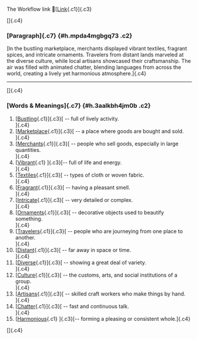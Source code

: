 The Workflow link
👏[[Link](https://www.google.com/url?q=http://www.google.com&sa=D&source=editors&ust=1759839523439855&usg=AOvVaw2zO_vKAzVuNbTaczCzBx8m){.c1}]{.c3}

[]{.c4}

### [Paragraph]{.c7} {#h.mpda4mgbgq73 .c2}

[In the bustling marketplace, merchants displayed vibrant textiles,
fragrant spices, and intricate ornaments. Travelers from distant lands
marveled at the diverse culture, while local artisans showcased their
craftsmanship. The air was filled with animated chatter, blending
languages from across the world, creating a lively yet harmonious
atmosphere.]{.c4}

------------------------------------------------------------------------

[]{.c4}

### [Words & Meanings]{.c7} {#h.3aalkbh4jm0b .c2}

1.  [[Bustling](https://www.google.com/url?q=http://www.google.com&sa=D&source=editors&ust=1759839523440815&usg=AOvVaw1OqkN4NgufXDfRpJ-lDpYc){.c1}]{.c3}[ --
    full of lively activity.\
    ]{.c4}
2.  [[Marketplace](https://www.google.com/url?q=http://www.google.com&sa=D&source=editors&ust=1759839523441009&usg=AOvVaw0x8Ovgy2kaMIERZcbCgGki){.c1}]{.c3}[ --
    a place where goods are bought and sold.\
    ]{.c4}
3.  [[Merchants](https://www.google.com/url?q=http://www.google.com&sa=D&source=editors&ust=1759839523441160&usg=AOvVaw3tUq5-zm3BTvXHRBxwQJOC){.c1}]{.c3}[ --
    people who sell goods, especially in large quantities.\
    ]{.c4}
4.  [[Vibrant](https://www.google.com/url?q=http://www.google.com&sa=D&source=editors&ust=1759839523441341&usg=AOvVaw2sG1iW1IR6iOjl_XHMUYn2){.c1}
    ]{.c3}[-- full of life and energy.\
    ]{.c4}
5.  [[Textiles](https://www.google.com/url?q=http://www.google.com&sa=D&source=editors&ust=1759839523441505&usg=AOvVaw2s5d5pAJCupV4yVkf6Bhio){.c1}]{.c3}[ --
    types of cloth or woven fabric.\
    ]{.c4}
6.  [[Fragrant](https://www.google.com/url?q=http://www.google.com&sa=D&source=editors&ust=1759839523441639&usg=AOvVaw1qC-3tbbdSFjIjGxWa0QTC){.c1}]{.c3}[ --
    having a pleasant smell.\
    ]{.c4}
7.  [[Intricate](https://www.google.com/url?q=http://www.google.com&sa=D&source=editors&ust=1759839523441780&usg=AOvVaw1FPrK3xtem5bwHo8QMUTpv){.c1}]{.c3}[ --
    very detailed or complex.\
    ]{.c4}
8.  [[Ornaments](https://www.google.com/url?q=http://www.google.com&sa=D&source=editors&ust=1759839523441899&usg=AOvVaw0vB4KwS-ReV6xOEAMkj8Tx){.c1}]{.c3}[ --
    decorative objects used to beautify something.\
    ]{.c4}
9.  [[Travelers](https://www.google.com/url?q=http://www.google.com&sa=D&source=editors&ust=1759839523442031&usg=AOvVaw3maJS9avAXWHapyuzFp7QN){.c1}]{.c3}[ --
    people who are journeying from one place to another.\
    ]{.c4}
10. [[Distant](https://www.google.com/url?q=http://www.google.com&sa=D&source=editors&ust=1759839523442167&usg=AOvVaw0EgeDbNcIIrjmjuOTLCoO9){.c1}]{.c3}[ --
    far away in space or time.\
    ]{.c4}
11. [[Diverse](https://www.google.com/url?q=http://www.google.com&sa=D&source=editors&ust=1759839523442300&usg=AOvVaw0MkG21xz3NcL3eS4Za-rZu){.c1}]{.c3}[ --
    showing a great deal of variety.\
    ]{.c4}
12. [[Culture](https://www.google.com/url?q=http://www.google.com&sa=D&source=editors&ust=1759839523442419&usg=AOvVaw1Tu_N1X6C3FJ8k8y1BUySB){.c1}]{.c3}[ --
    the customs, arts, and social institutions of a group.\
    ]{.c4}
13. [[Artisans](https://www.google.com/url?q=http://www.google.com&sa=D&source=editors&ust=1759839523442571&usg=AOvVaw2Ao5faN2dXT1V_uN0rBUzs){.c1}]{.c3}[ --
    skilled craft workers who make things by hand.\
    ]{.c4}
14. [[Chatter](https://www.google.com/url?q=http://www.google.com&sa=D&source=editors&ust=1759839523442712&usg=AOvVaw0TEQ98E7aTzRT4v_hprY1U){.c1}]{.c3}[ --
    fast and continuous talk.\
    ]{.c4}
15. [[Harmonious](https://www.google.com/url?q=http://www.google.com&sa=D&source=editors&ust=1759839523442831&usg=AOvVaw0FQxJ_VKOhlfwA8XNWukjP){.c1}
    ]{.c3}[-- forming a pleasing or consistent whole.]{.c4}

[]{.c4}
